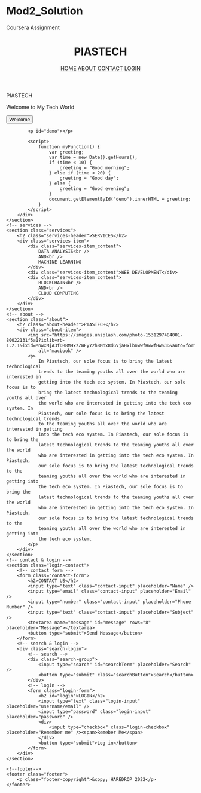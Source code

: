 # Mod2_Solution
Coursera Assignment
<!DOCTYPE html>
<html lang="en">

<head>
    <meta charset="UTF-8">
    <meta http-equiv="X-UA-Compatible" content="IE=edge">
    <meta name="viewport" content="width=device-width, initial-scale=1.0">
    <link rel="preconnect" href="https://fonts.googleapis.com" />
    <link rel="preconnect" href="https://fonts.gstatic.com" crossorigin />
    <link href="https://fonts.googleapis.com/css2?family=Poppins:wght@200;300;400;500;600;700;800;900&display=swap"
        rel="stylesheet" />
    <link href="stylesheet.css" rel="stylesheet">
    <title>First Website Challenge</title>
</head>

<body>
    <!--header-->
    <header class="header">
        <h1 class="header-logo">PIASTECH</h1>
        <div class="header-menu">
            <a href="#" class="header-menu_item">HOME</a>
            <a href="#about" class="header-menu_item">ABOUT</a>
            <a href="#contact" class="header-menu_item">CONTACT</a>
            <a href="#login" class="header-menu_item">LOGIN</a>
        </div>
    </header>
    <!--hero section -->
    <section class="hero">
        <div>
            <p class="hero-header">PIASTECH</p>
            <p class="hero-para">Welcome to My Tech World</p>
            <button onclick="myFunction()">Welcome</button>

            <p id="demo"></p>

            <script>
                function myFunction() {
                    var greeting;
                    var time = new Date().getHours();
                    if (time < 10) {
                        greeting = "Good morning";
                    } else if (time < 20) {
                        greeting = "Good day";
                    } else {
                        greeting = "Good evening";
                    }
                    document.getElementById("demo").innerHTML = greeting;
                }
            </script>
        </div>
    </section>
    <!-- services -->
    <section class="services">
        <h2 class="services-header">SERVICES</h2>
        <div class="services-item">
            <div class="services-item_content">
                DATA ANALYSIS<br />
                AND<br />
                MACHINE LEARNING
            </div>
            <div class="services-item_content">WEB DEVELOPMENT</div>
            <div class="services-item_content">
                BLOCKCHAIN<br />
                AND<br />
                CLOUD COMPUTING
            </div>
        </div>
    </section>
    <!-- about -->
    <section class="about">
        <h2 class="about-header">PIASTECH</h2>
        <div class="about-item">
            <img src="https://images.unsplash.com/photo-1531297484001-80022131f5a1?ixlib=rb-1.2.1&ixid=MnwxMjA3fDB8MHxzZWFyY2h8Mnx8dGVjaHxlbnwwfHwwfHw%3D&auto=format&fit=crop&w=500&q=60"
                alt="macbook" />
            <p>
                In Piastech, our sole focus is to bring the latest technological
                trends to the teaming youths all over the world who are interested in
                getting into the tech eco system. In Piastech, our sole focus is to
                bring the latest technological trends to the teaming youths all over
                the world who are interested in getting into the tech eco system. In
                Piastech, our sole focus is to bring the latest technological trends
                to the teaming youths all over the world who are interested in getting
                into the tech eco system. In Piastech, our sole focus is to bring the
                latest technological trends to the teaming youths all over the world
                who are interested in getting into the tech eco system. In Piastech,
                our sole focus is to bring the latest technological trends to the
                teaming youths all over the world who are interested in getting into
                the tech eco system. In Piastech, our sole focus is to bring the
                latest technological trends to the teaming youths all over the world
                who are interested in getting into the tech eco system. In Piastech,
                our sole focus is to bring the latest technological trends to the
                teaming youths all over the world who are interested in getting into
                the tech eco system.
            </p>
        </div>
    </section>
    <!-- contact & login -->
    <section class="login-contact">
        <!-- contact form -->
        <form class="contact-form">
            <h2>CONTACT US</h2>
            <input type="text" class="contact-input" placeholder="Name" />
            <input type="email" class="contact-input" placeholder="Email" />
            <input type="number" class="contact-input" placeholder="Phone Number" />
            <input type="text" class="contact-input" placeholder="Subject" />
            <textarea name="message" id="message" rows="8" placeholder="Message"></textarea>
            <button type="submit">Send Message</button>
        </form>
        <!-- search & login -->
        <div class="search-login">
            <!-- search -->
            <div class="search-group">
                <input type="search" id="searchTerm" placeholder="Search" />
                <button type="submit" class="searchButton">Search</button>
            </div>
            <!-- login -->
            <form class="login-form">
                <h2 id="login">LOGIN</h2>
                <input type="text" class="login-input" placeholder="username/email" />
                <input type="password" class="login-input" placeholder="password" />
                <div>
                    <input type="checkbox" class="login-checkbox" placeholder="Remember me" /><span>Remeber Me</span>
                </div>
                <button type="submit">Log in</button>
            </form>
        </div>
    </section>

    <!--footer-->
    <footer class="footer">
        <p class="footer-copyright">&copy; HAREDROP 2022</p>
    </footer>
</body>

</html>

